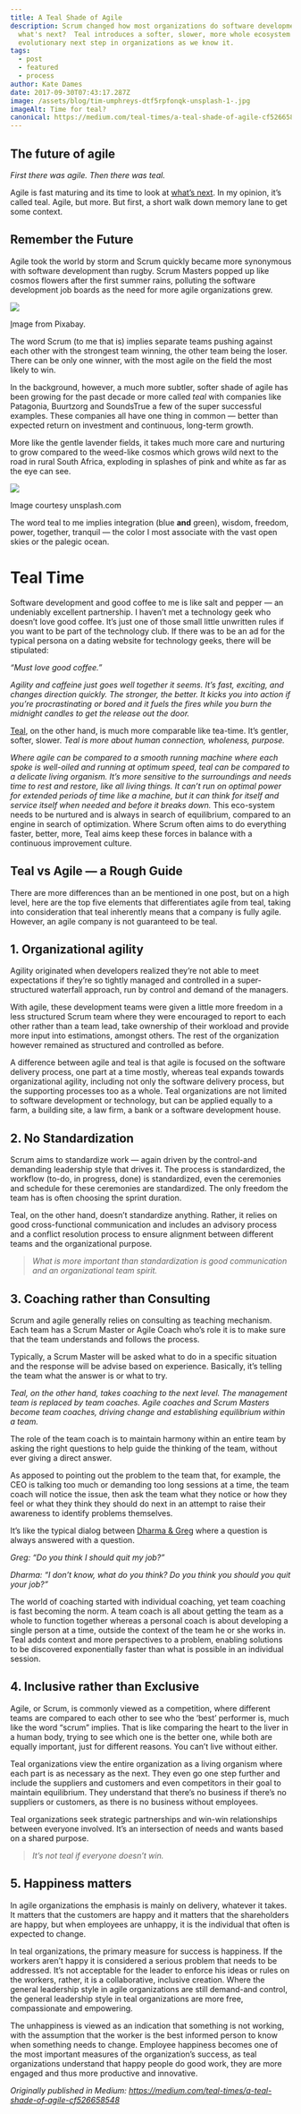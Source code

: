 ```yaml
---
title: A Teal Shade of Agile
description: Scrum changed how most organizations do software development.  But
  what's next?  Teal introduces a softer, slower, more whole ecosystem as an
  evolutionary next step in organizations as we know it.
tags:
  - post
  - featured
  - process
author: Kate Dames
date: 2017-09-30T07:43:17.287Z
image: /assets/blog/tim-umphreys-dtf5rpfonqk-unsplash-1-.jpg
imageAlt: Time for teal?
canonical: https://medium.com/teal-times/a-teal-shade-of-agile-cf526658548
---
```

## The future of agile

*First there was agile. Then there was teal.*

Agile is fast maturing and its time to look at [what’s next](https://medium.com/@funficient/whats-next-9670b01d8fbc). In my opinion, it’s called teal. Agile, but more. But first, a short walk down memory lane to get some context.

## Remember the Future

Agile took the world by storm and Scrum quickly became more synonymous with software development than rugby. Scrum Masters popped up like cosmos flowers after the first summer rains, polluting the software development job boards as the need for more agile organizations grew.

![](https://miro.medium.com/max/1400/1*iZluJuUMJucGTkhChTvrjg.jpeg)

[I](https://pixabay.com/en/service/terms/#usage)mage from Pixabay.

The word Scrum (to me that is) implies separate teams pushing against each other with the strongest team winning, the other team being the loser. There can be only one winner, with the most agile on the field the most likely to win.

In the background, however, a much more subtler, softer shade of agile has been growing for the past decade or more called *teal* with companies like Patagonia, Buurtzorg and SoundsTrue a few of the super successful examples. These companies all have one thing in common — better than expected return on investment and continuous, long-term growth.

More like the gentle lavender fields, it takes much more care and nurturing to grow compared to the weed-like cosmos which grows wild next to the road in rural South Africa, exploding in splashes of pink and white as far as the eye can see.

![](https://miro.medium.com/max/1400/1*qSPFiPGWnLDs5i9q2MpBGg.jpeg)

Image courtesy unsplash.com

The word teal to me implies integration (blue **and** green), wisdom, freedom, power, together, tranquil — the color I most associate with the vast open skies or the palegic ocean.

# Teal Time

Software development and good coffee to me is like salt and pepper — an undeniably excellent partnership. I haven’t met a technology geek who doesn’t love good coffee. It’s just one of those small little unwritten rules if you want to be part of the technology club. If there was to be an ad for the typical persona on a dating website for technology geeks, there will be stipulated:

*“Must love good coffee.”*

*Agility and caffeine just goes well together it seems. It’s fast, exciting, and changes direction quickly. The stronger, the better. It kicks you into action if you’re procrastinating or bored and it fuels the fires while you burn the midnight candles to get the release out the door.*

[Teal](https://medium.com/@funficient/a-teal-manifesto-68347d90957), on the other hand, is much more comparable like tea-time. It’s gentler, softer, slower. *Teal is more about human connection, wholeness, purpose.*

*Where agile can be compared to a smooth running machine where each spoke is well-oiled and running at optimum speed, teal can be compared to a delicate living organism. It’s more sensitive to the surroundings and needs time to rest and restore, like all living things. It can’t run on optimal power for extended periods of time like a machine, but it can think for itself and service itself when needed and before it breaks down.* This eco-system needs to be nurtured and is always in search of equilibrium, compared to an engine in search of optimization. Where Scrum often aims to do everything faster, better, more, Teal aims keep these forces in balance with a continuous improvement culture.

## Teal vs Agile — a Rough Guide

There are more differences than an be mentioned in one post, but on a high level, here are the top five elements that differentiates agile from teal, taking into consideration that teal inherently means that a company is fully agile. However, an agile company is not guaranteed to be teal.

## 1. Organizational agility

Agility originated when developers realized they’re not able to meet expectations if they’re so tightly managed and controlled in a super-structured waterfall approach, run by control and demand of the managers.

With agile, these development teams were given a little more freedom in a less structured Scrum team where they were encouraged to report to each other rather than a team lead, take ownership of their workload and provide more input into estimations, amongst others. The rest of the organization however remained as structured and controlled as before.

A difference between agile and teal is that agile is focused on the software delivery process, one part at a time mostly, whereas teal expands towards organizational agility, including not only the software delivery process, but the supporting processes too as a whole. Teal organizations are not limited to software development or technology, but can be applied equally to a farm, a building site, a law firm, a bank or a software development house.

## 2. No Standardization

Scrum aims to standardize work — again driven by the control-and demanding leadership style that drives it. The process is standardized, the workflow (to-do, in progress, done) is standardized, even the ceremonies and schedule for these ceremonies are standardized. The only freedom the team has is often choosing the sprint duration.

Teal, on the other hand, doesn’t standardize anything. Rather, it relies on good cross-functional communication and includes an advisory process and a conflict resolution process to ensure alignment between different teams and the organizational purpose.

> *What is more important than standardization is good communication and an organizational team spirit.*

## 3. Coaching rather than Consulting

Scrum and agile generally relies on consulting as teaching mechanism. Each team has a Scrum Master or Agile Coach who’s role it is to make sure that the team understands and follows the process.

Typically, a Scrum Master will be asked what to do in a specific situation and the response will be advise based on experience. Basically, it’s telling the team what the answer is or what to try.

*Teal, on the other hand, takes coaching to the next level. The management team is replaced by team coaches. Agile coaches and Scrum Masters become team coaches, driving change and establishing equilibrium within a team.*

The role of the team coach is to maintain harmony within an entire team by asking the right questions to help guide the thinking of the team, without ever giving a direct answer.

As apposed to pointing out the problem to the team that, for example, the CEO is talking too much or demanding too long sessions at a time, the team coach will notice the issue, then ask the team what they notice or how they feel or what they think they should do next in an attempt to raise their awareness to identify problems themselves.

It’s like the typical dialog between [Dharma & Greg](http://www.imdb.com/title/tt0118303/) where a question is always answered with a question.

*Greg: “Do you think I should quit my job?”*

*Dharma: “I don’t know, what do you think? Do you think you should you quit your job?”*

The world of coaching started with individual coaching, yet team coaching is fast becoming the norm. A team coach is all about getting the team as a whole to function together whereas a personal coach is about developing a single person at a time, outside the context of the team he or she works in. Teal adds context and more perspectives to a problem, enabling solutions to be discovered exponentially faster than what is possible in an individual session.

## 4. Inclusive rather than Exclusive

Agile, or Scrum, is commonly viewed as a competition, where different teams are compared to each other to see who the ‘best’ performer is, much like the word “scrum” implies. That is like comparing the heart to the liver in a human body, trying to see which one is the better one, while both are equally important, just for different reasons. You can’t live without either.

Teal organizations view the entire organization as a living organism where each part is as necessary as the next. They even go one step further and include the suppliers and customers and even competitors in their goal to maintain equilibrium. They understand that there’s no business if there’s no suppliers or customers, as there is no business without employees.

Teal organizations seek strategic partnerships and win-win relationships between everyone involved. It’s an intersection of needs and wants based on a shared purpose.

> *It’s not teal if everyone doesn’t win.*

## 5. Happiness matters

In agile organizations the emphasis is mainly on delivery, whatever it takes. It matters that the customers are happy and it matters that the shareholders are happy, but when employees are unhappy, it is the individual that often is expected to change.

In teal organizations, the primary measure for success is happiness. If the workers aren’t happy it is considered a serious problem that needs to be addressed. It’s not acceptable for the leader to enforce his ideas or rules on the workers, rather, it is a collaborative, inclusive creation. Where the general leadership style in agile organizations are still demand-and control, the general leadership style in teal organizations are more free, compassionate and empowering.

The unhappiness is viewed as an indication that something is not working, with the assumption that the worker is the best informed person to know when something needs to change. Employee happiness becomes one of the most important measures of the organization’s success, as teal organizations understand that happy people do good work, they are more engaged and thus more productive and innovative.





*Originally published in Medium: https://medium.com/teal-times/a-teal-shade-of-agile-cf526658548*